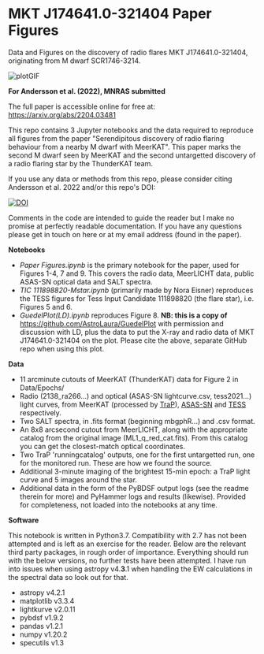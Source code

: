 # MKT J174641.0-321404 Paper Figures

 Data and Figures on the discovery of radio flares MKT J174641.0-321404, originating from M dwarf SCR1746-3214.
 
![plotGIF](https://imgur.com/q7JE37b.gif)

 
 **For Andersson et al. (2022), MNRAS submitted**
 
 The full paper is accessible online for free at: <https://arxiv.org/abs/2204.03481>

 This repo contains 3 Jupyter notebooks and the data required to reproduce all figures from the paper "Serendipitous discovery of radio flaring behaviour from a nearby M dwarf with MeerKAT". This paper marks the second M dwarf seen by MeerKAT and the second untargetted discovery of a radio flaring star by the ThunderKAT team. 
 
 If you use any data or methods from this repo, please consider citing Andersson et al. 2022 and/or this repo's DOI: 
 
 [![DOI](https://zenodo.org/badge/437033240.svg)](https://zenodo.org/badge/latestdoi/437033240)
 
 Comments in the code are intended to guide the reader but I make no promise at perfectly readable documentation. If you have any questions please get in touch on here or at my email address (found in the paper).
 
 
 **Notebooks**
 
 - _Paper Figures.ipynb_ is the primary notebook for the paper, used for Figures 1-4, 7 and 9. This covers the radio data, MeerLICHT data, public ASAS-SN optical data and SALT spectra.
- _TIC 111898820-Mstar.ipynb_ (primarily made by Nora Eisner) reproduces the TESS figures for Tess Input Candidate 111898820 (the flare star), i.e. Figures 5 and 6.
 - _GuedelPlot(LD).ipynb_ reproduces Figure 8. **NB: this is a copy of** https://github.com/AstroLaura/GuedelPlot with permission and discussion with LD, plus the data to put the X-ray and radio data of MKT J174641.0-321404 on the plot. Please cite the above, separate GitHub repo when using this plot.
 
 
 **Data**
 
 - 11 arcminute cutouts of MeerKAT (ThunderKAT) data for Figure 2 in Data/Epochs/
 - Radio (2138_ra266...) and optical (ASAS-SN lightcurve.csv, tess2021...) light curves, from MeerKAT (processed by [TraP](https://tkp.readthedocs.io/en/latest/)), [ASAS-SN](https://asas-sn.osu.edu/) and [TESS](https://mast.stsci.edu/portal/Mashup/Clients/Mast/Portal.html) respectively.
 - Two SALT spectra, in .fits format (beginning mbgphR...) and .csv format.
 - An 8x8 arcsecond cutout from MeerLICHT, along with the appropriate catalog from the original image (ML1_q_red_cat.fits). From this catalog you can get the closest-match optical coordinates.
 - Two TraP 'runningcatalog' outputs, one for the first untargetted run, one for the monitored run. These are how we found the source.
 - Additional 3-minute imaging of the brightest 15-min epoch: a TraP light curve and 5 images around the star.
 - Additional data in the form of the PyBDSF output logs (see the readme therein for more) and PyHammer logs and results (likewise). Provided for completeness, not loaded into the notebooks at any time.
 
 **Software**
 
 This notebook is written in Python3.7. Compatibility with 2.7 has not been attempted and is left as an exercise for the reader. Below are the relevant third party packages, in rough order of importance. Everything should run with the below versions, no further tests have been attempted. I have run into issues when using astropy v4.**3**.1 when handling the EW calculations in the spectral data so look out for that.
 - astropy v4.2.1
 - matplotlib v3.3.4
 - lightkurve v2.0.11
 - pybdsf v1.9.2
 - pandas v1.2.1
 - numpy v1.20.2
 - specutils v1.3
